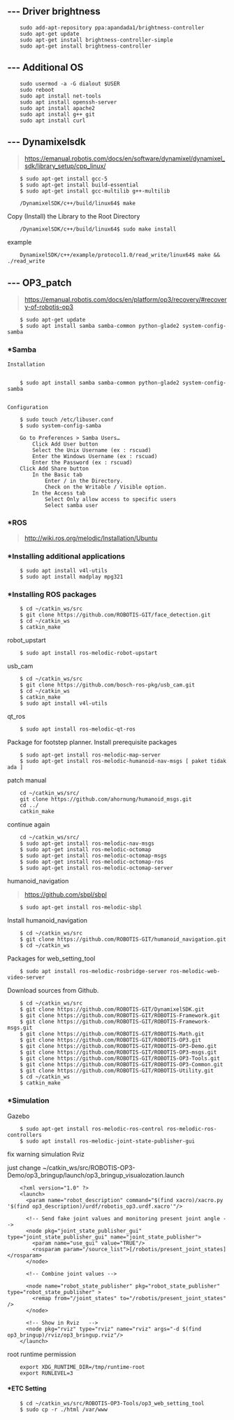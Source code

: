 
## --- Driver brightness

		sudo add-apt-repository ppa:apandada1/brightness-controller
		sudo apt-get update
		sudo apt-get install brightness-controller-simple
		sudo apt-get install brightness-controller

## --- Additional OS

		sudo usermod -a -G dialout $USER
		sudo reboot
		sudo apt install net-tools
		sudo apt install openssh-server
		sudo apt install apache2
		sudo apt install g++ git
		sudo apt install curl

## --- Dynamixelsdk
> https://emanual.robotis.com/docs/en/software/dynamixel/dynamixel_sdk/library_setup/cpp_linux/

		$ sudo apt-get install gcc-5
		$ sudo apt-get install build-essential
		$ sudo apt-get install gcc-multilib g++-multilib

		/DynamixelSDK/c++/build/linux64$ make

Copy (Install) the Library to the Root Directory

		/DynamixelSDK/c++/build/linux64$ sudo make install
example

		DynamixelSDK/c++/example/protocol1.0/read_write/linux64$ make && ./read_write

## --- OP3_patch
> https://emanual.robotis.com/docs/en/platform/op3/recovery/#recovery-of-robotis-op3
	
		$ sudo apt-get update
		$ sudo apt install samba samba-common python-glade2 system-config-samba
###  *Samba

	Installation


		$ sudo apt install samba samba-common python-glade2 system-config-samba

   
	Configuration

		$ sudo touch /etc/libuser.conf
		$ sudo system-config-samba

		Go to Preferences > Samba Users…
		    Click Add User button
		    Select the Unix Username (ex : rscuad)
		    Enter the Windows Username (ex : rscuad)
		    Enter the Password (ex : rscuad)
		Click Add Share button
		    In the Basic tab
		        Enter / in the Directory.
		        Check on the Writable / Visible option.
		    In the Access tab
		        Select Only allow access to specific users
		        Select samba user

### *ROS
> http://wiki.ros.org/melodic/Installation/Ubuntu


### *Installing additional applications 
	
		$ sudo apt install v4l-utils
		$ sudo apt install madplay mpg321

### *Installing ROS packages 
		
		$ cd ~/catkin_ws/src
		$ git clone https://github.com/ROBOTIS-GIT/face_detection.git
		$ cd ~/catkin_ws
		$ catkin_make
robot_upstart

		$ sudo apt install ros-melodic-robot-upstart

usb_cam

		$ cd ~/catkin_ws/src
		$ git clone https://github.com/bosch-ros-pkg/usb_cam.git
		$ cd ~/catkin_ws
		$ catkin_make
		$ sudo apt install v4l-utils
qt_ros


		$ sudo apt install ros-melodic-qt-ros

Package for footstep planner.
Install prerequisite packages

		$ sudo apt-get install ros-melodic-map-server
		$ sudo apt-get install ros-melodic-humanoid-nav-msgs [ paket tidak ada ]


patch manual

		cd ~/catkin_ws/src/
		git clone https://github.com/ahornung/humanoid_msgs.git
		cd ../
		catkin_make 
		
continue again

		cd ~/catkin_ws/src/
		$ sudo apt-get install ros-melodic-nav-msgs
		$ sudo apt-get install ros-melodic-octomap
		$ sudo apt-get install ros-melodic-octomap-msgs
		$ sudo apt-get install ros-melodic-octomap-ros
		$ sudo apt-get install ros-melodic-octomap-server

humanoid_navigation
> https://github.com/sbpl/sbpl

		$ sudo apt-get install ros-melodic-sbpl

Install humanoid_navigation

		$ cd ~/catkin_ws/src
		$ git clone https://github.com/ROBOTIS-GIT/humanoid_navigation.git
		$ cd ~/catkin_ws

Packages for web_setting_tool

		$ sudo apt install ros-melodic-rosbridge-server ros-melodic-web-video-server

Download sources from Github. 

		$ cd ~/catkin_ws/src
		$ git clone https://github.com/ROBOTIS-GIT/DynamixelSDK.git
		$ git clone https://github.com/ROBOTIS-GIT/ROBOTIS-Framework.git
		$ git clone https://github.com/ROBOTIS-GIT/ROBOTIS-Framework-msgs.git
		$ git clone https://github.com/ROBOTIS-GIT/ROBOTIS-Math.git
		$ git clone https://github.com/ROBOTIS-GIT/ROBOTIS-OP3.git
		$ git clone https://github.com/ROBOTIS-GIT/ROBOTIS-OP3-Demo.git
		$ git clone https://github.com/ROBOTIS-GIT/ROBOTIS-OP3-msgs.git
		$ git clone https://github.com/ROBOTIS-GIT/ROBOTIS-OP3-Tools.git
		$ git clone https://github.com/ROBOTIS-GIT/ROBOTIS-OP3-Common.git
		$ git clone https://github.com/ROBOTIS-GIT/ROBOTIS-Utility.git
		$ cd ~/catkin_ws
		$ catkin_make

### *Simulation

Gazebo

		$ sudo apt-get install ros-melodic-ros-control ros-melodic-ros-controllers
		$ sudo apt install ros-melodic-joint-state-publisher-gui

fix warning simulation Rviz

just change ~/catkin_ws/src/ROBOTIS-OP3-Demo/op3_bringup/launch/op3_bringup_visualozation.launch

		<?xml version="1.0" ?>
		<launch>
		  <param name="robot_description" command="$(find xacro)/xacro.py '$(find op3_description)/urdf/robotis_op3.urdf.xacro'"/>

		  <!-- Send fake joint values and monitoring present joint angle -->
		  <node pkg="joint_state_publisher_gui" type="joint_state_publisher_gui" name="joint_state_publisher">
		    <param name="use_gui" value="TRUE"/>
		    <rosparam param="/source_list">[/robotis/present_joint_states]</rosparam>
		  </node>

		  <!-- Combine joint values -->

		  <node name="robot_state_publisher" pkg="robot_state_publisher" type="robot_state_publisher" >
		    <remap from="/joint_states" to="/robotis/present_joint_states" />
		  </node>

		  <!-- Show in Rviz   -->
		  <node pkg="rviz" type="rviz" name="rviz" args="-d $(find op3_bringup)/rviz/op3_bringup.rviz"/>
		</launch>


root runtime permission

		export XDG_RUNTIME_DIR=/tmp/runtime-root 
		export RUNLEVEL=3


#### *ETC Setting
 
		$ cd ~/catkin_ws/src/ROBOTIS-OP3-Tools/op3_web_setting_tool
		$ sudo cp -r ./html /var/www




